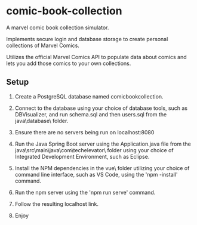 # comic-book-collection

A marvel comic book collection simulator. 

Implements secure login and database storage to create personal collections of Marvel Comics. 

Utilizes the official Marvel Comics API to populate data about comics and lets you add those comics to your own collections.


## Setup

1. Create a PostgreSQL database named comicbookcollection.

2. Connect to the database using your choice of database tools, such as DBVisualizer, and run schema.sql and then users.sql from the java\database\ folder.

3. Ensure there are no servers being run on localhost:8080

4. Run the Java Spring Boot server using the Application.java file from the java\src\main\java\com\techelevator\ folder using your choice of Integrated Development Environment, such as Eclipse.

5. Install the NPM dependencies in the vue\ folder utilizing your choice of command line interface, such as VS Code, using the 'npm -install' command.

6. Run the npm server using the 'npm run serve' command.

7. Follow the resulting localhost link.

8. Enjoy
